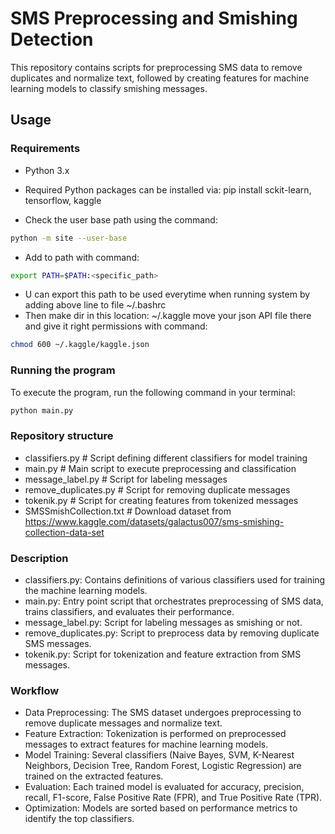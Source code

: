 # SMS Preprocessing and Smishing Detection

This repository contains scripts for preprocessing SMS data to remove duplicates and normalize text, followed by creating features for machine learning models to classify smishing messages.

## Usage

### Requirements

- Python 3.x
- Required Python packages can be installed via:
pip install sckit-learn, tensorflow, kaggle

- Check the user base path using the command:
```bash
python -m site --user-base
```
- Add to path with command:
```bash
export PATH=$PATH:<specific_path>
```
- U can export this path to be used everytime when running system by adding above line to file ~/.bashrc
- Then make dir in this location: ~/.kaggle move your json API file there and give it right permissions with command:
```bash
chmod 600 ~/.kaggle/kaggle.json
```
### Running the program

To execute the program, run the following command in your terminal:
```bash
python main.py

```

### Repository structure


- classifiers.py         # Script defining different classifiers for model training
- main.py                # Main script to execute preprocessing and classification
- message_label.py       # Script for labeling messages
- remove_duplicates.py   # Script for removing duplicate messages
- tokenik.py             # Script for creating features from tokenized messages
- SMSSmishCollection.txt # Download dataset from https://www.kaggle.com/datasets/galactus007/sms-smishing-collection-data-set

### Description
 - classifiers.py: Contains definitions of various classifiers used for training the machine learning models.
 - main.py: Entry point script that orchestrates preprocessing of SMS data, trains classifiers, and evaluates their performance.
 - message_label.py: Script for labeling messages as smishing or not.
 - remove_duplicates.py: Script to preprocess data by removing duplicate SMS messages.
 - tokenik.py: Script for tokenization and feature extraction from SMS messages.

### Workflow
 - Data Preprocessing: The SMS dataset undergoes preprocessing to remove duplicate messages and normalize text.
 - Feature Extraction: Tokenization is performed on preprocessed messages to extract features for machine learning models.
 - Model Training: Several classifiers (Naive Bayes, SVM, K-Nearest Neighbors, Decision Tree, Random Forest, Logistic Regression) are trained on the extracted features.
 - Evaluation: Each trained model is evaluated for accuracy, precision, recall, F1-score, False Positive Rate (FPR), and True Positive Rate (TPR).
 - Optimization: Models are sorted based on performance metrics to identify the top classifiers.
